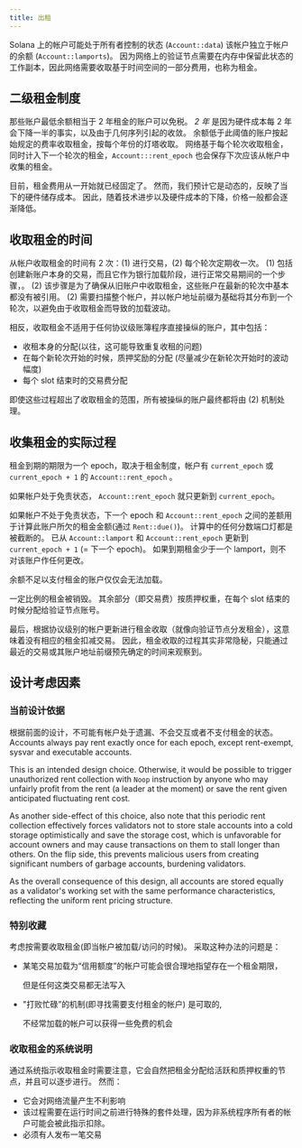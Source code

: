 ```yaml
---
title: 出租
---
```


Solana 上的帐户可能处于所有者控制的状态 \(`Account::data`\) 该帐户独立于帐户的余额 \(`Account::lamports`\)。 因为网络上的验证节点需要在内存中保留此状态的工作副本，因此网络需要收取基于时间空间的一部分费用，也称为租金。

## 二级租金制度

那些账户最低余额相当于 2 年租金的账户可以免税。 _2 年_ 是因为硬件成本每 2 年会下降一半的事实，以及由于几何序列引起的收敛。 余额低于此阈值的账户按起始规定的费率收取租金，按每个年份的灯塔收取。 网络基于每个轮次收取租金，同时计入下一个轮次的租金，`Account:::rent_epoch` 也会保存下次应该从帐户中收集的租金。

目前，租金费用从一开始就已经固定了。 然而，我们预计它是动态的，反映了当下的硬件储存成本。 因此，随着技术进步以及硬件成本的下降，价格一般都会逐渐降低。

## 收取租金的时间

从帐户收取租金的时间有 2 次：\(1\) 进行交易，\(2\) 每个轮次定期收一次。 \(1\) 包括创建新账户本身的交易，而且它作为银行加载阶段，进行正常交易期间的一个步骤，。 \(2\) 该步骤是为了确保从旧账户中收取租金，这些账户在最新的轮次中基本都没有被引用。 \(2\) 需要扫描整个帐户，并以帐户地址前缀为基础将其分布到一个轮次，以避免由于收取租金而导致的加载波动。

相反，收取租金不适用于任何协议级账簿程序直接操纵的账户，其中包括：

- 收租本身的分配(以往，这可能导致重复收租的问题)
- 在每个新轮次开始的时候，质押奖励的分配 (尽量减少在新轮次开始时的波动幅度)
- 每个 slot 结束时的交易费分配

即使这些过程超出了收取租金的范围，所有被操纵的账户最终都将由 \(2\) 机制处理。

## 收集租金的实际过程

租金到期的期限为一个 epoch，取决于租金制度，帐户有 `current_epoch` 或 `current_epoch + 1` 的 `Account::rent_epoch` 。

如果帐户处于免责状态， `Account::rent_epoch` 就只更新到 `current_epoch`。

如果帐户不处于免责状态，下一个 epoch 和 `Account::rent_epoch` 之间的差额用于计算此账户所欠的租金金额\(通过 `Rent::due()`\)。 计算中的任何分数端口灯都是被截断的。 已从 `Account::lamport` 和 `Account::rent_epoch` 更新到 `current_epoch + 1` (= 下一个 epoch)。 如果到期租金少于一个 lamport，则不对该账户作任何更改。

余额不足以支付租金的账户仅仅会无法加载。

一定比例的租金被销毁。 其余部分（即交易费）按质押权重，在每个 slot 结束的时候分配给验证节点账号。

最后，根据协议级别的帐户更新进行租金收取（就像向验证节点分发租金），这意味着没有相应的租金扣减交易。 因此，租金收取的过程其实非常隐秘，只能通过最近的交易或其账户地址前缀预先确定的时间来观察到。

## 设计考虑因素

### 当前设计依据

根据前面的设计，不可能有帐户处于遗漏、不会交互或者不支付租金的状态。 Accounts always pay rent exactly once for each epoch, except rent-exempt, sysvar and executable accounts.

This is an intended design choice. Otherwise, it would be possible to trigger unauthorized rent collection with `Noop` instruction by anyone who may unfairly profit from the rent (a leader at the moment) or save the rent given anticipated fluctuating rent cost.

As another side-effect of this choice, also note that this periodic rent collection effectively forces validators not to store stale accounts into a cold storage optimistically and save the storage cost, which is unfavorable for account owners and may cause transactions on them to stall longer than others. On the flip side, this prevents malicious users from creating significant numbers of garbage accounts, burdening validators.

As the overall consequence of this design, all accounts are stored equally as a validator's working set with the same performance characteristics, reflecting the uniform rent pricing structure.

### 特别收藏

考虑按需要收取租金\(即当帐户被加载/访问的时候\)。 采取这种办法的问题是：

- 某笔交易加载为“信用额度”的帐户可能会很合理地指望存在一个租金期限，

  但是任何这类交易都无法写入

- "打败忙碌”的机制\(即寻找需要支付租金的帐户\) 是可取的,

  不经常加载的帐户可以获得一些免费的机会

### 收取租金的系统说明

通过系统指示收取租金时需要注意，它会自然把租金分配给活跃和质押权重的节点，并且可以逐步进行。 然而：

- 它会对网络流量产生不利影响
- 该过程需要在运行时间之前进行特殊的套件处理，因为非系统程序所有者的帐户可能会被此指示扣除。
- 必须有人发布一笔交易
